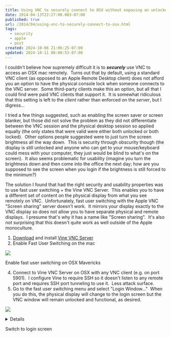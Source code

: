 ```yaml
---
title: Using VNC to securely connect to OSX without exposing an unlocked console
date: 2014-04-13T22:27:00.003-07:00
published: true
url: /2014/04/using-vnc-to-securely-connect-to-osx.html
tags:
  - security
  - apple
  - post
created: 2024-10-06 21:06:25-07:00
updated: 2024-10-11 08:00:53-07:00
---
```


I couldn't believe how supremely difficult it is to _**securely**_ use VNC to access an OSX mac remotely.  Turns out that by default, using a standard VNC client (as opposed to an Apple Remote Desktop client) does not afford you an option to have the physical console lock when someone connects to the VNC server.  Some third-party clients make this an option, but all that I could find were paid VNC clients that support it.  It is somewhat ridiculous that this setting is left to the _client_ rather than enforced on the _server_, but I digress...  
  
I tried a few things suggested, such as enabling the screen saver or screen blanker, but those did not solve the problem as they did not differentiate between the VNC session and the physical desktop session so applied equally (the only states that were valid were either both unlocked or both locked).  Other options people suggested were to just turn the screen brightness all the way down.  This is security through obscurity though (the display is still unlocked and anyone who can get to your mouse/keyboard could mess with your computer, they just would be blind to what's on the screen).  It also seems problematic for usability (imagine you turn the brightness down and then come into the office the next day; how are you supposed to see the screen when you login if the brightness is still forced to the minimum?)  
  
The solution I found that had the right security and usability properties was to use fast user switching + the Vine VNC Server.  This enables you to have a different set of content on the physical display from what you see remotely on VNC.  Unfortunately, fast user switching with the Apple VNC "Screen sharing" server doesn't work.  It mirrors your display exactly to the VNC display so does not allow you to have separate physical and remote displays.  I presume that's why it has a name like "Screen sharing".  It's also not surprising that this doesn't quite work as well outside of the Apple monoculture.  

1.  [Download](http://www.testplant.com/dlds/vine/) and install [Vine VNC Server](http://www.testplant.com/eggplant/testing-tools/vine-vnc-for-mac/)
2.  Enable Fast User Switching on the mac

![](/FastUserSwitching.png)

Enable fast user switching on OSX Mavericks

4.  Connect to Vine VNC Server on OSX with any VNC client (e.g. on port 5901).  I configure Vine to require SSH so it doesn't listen to any remote port and requires SSH port tunneling to use it.  Less attack surface.
5.  Go to the fast user switching menu and select "Login Window..."  When you do this, the physical display will change to the login screen but the VNC window will remain unlocked and functional, as desired.

![](SwitchToLoginWindow.png)<details>@ = Fri 11:54 AM
© @ Iason axiey ~
Login Window...
Users & Groups Preferences...
</details>


Switch to login screen